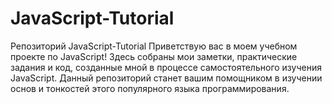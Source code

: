 # JavaScript-Tutorial
Репозиторий JavaScript-Tutorial Приветствую вас в моем учебном проекте по JavaScript!  Здесь собраны мои заметки, практические задания и код, созданные мной в процессе самостоятельного изучения JavaScript. Данный репозиторий станет вашим помощником в изучении основ и тонкостей этого популярного языка программирования.
